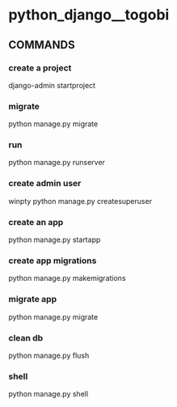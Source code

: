 # python_django__togobi

## COMMANDS

### create a project
django-admin startproject <config>

### migrate
python manage.py migrate

### run
python manage.py runserver

### create admin user
winpty python manage.py createsuperuser

### create an app
python manage.py startapp <accounts>

### create app migrations
python manage.py makemigrations <accounts>

### migrate app
python manage.py migrate <accounts>

### clean db
python manage.py flush

### shell
python manage.py shell